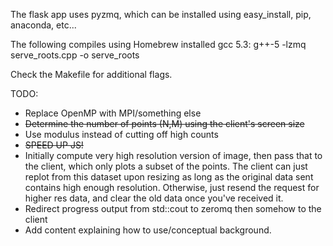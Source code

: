 The flask app uses pyzmq, which can be installed using easy_install, pip, anaconda, etc...

The following compiles using Homebrew installed gcc 5.3:
	g++-5 -lzmq serve_roots.cpp -o serve_roots

Check the Makefile for additional flags.


TODO:
* Replace OpenMP with MPI/something else
* ~~Determine the number of points (N,M) using the client's screen size~~
* Use modulus instead of cutting off high counts
* ~~SPEED UP JS!~~
* Initially compute very high resolution version of image,
   then pass that to the client, which only plots a subset of the points.
   The client can just replot from this dataset upon resizing as long
   as the original data sent contains high enough resolution.
   Otherwise, just resend the request for higher res data, and clear the old
   data once you've received it.
* Redirect progress output from std::cout to zeromq then somehow to the client
* Add content explaining how to use/conceptual background.
	
